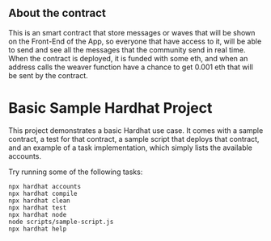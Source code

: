 ## About the contract

This is an smart contract that store messages or waves that will be shown on the Front-End of the App, so everyone that have access to it, will be able to send and see all the messages that the community send in real time. When the contract is deployed, it is funded with some eth, and when an address calls the weaver function have a chance to get 0.001 eth that will be sent by the contract.

# Basic Sample Hardhat Project

This project demonstrates a basic Hardhat use case. It comes with a sample contract, a test for that contract, a sample script that deploys that contract, and an example of a task implementation, which simply lists the available accounts.

Try running some of the following tasks:

```shell
npx hardhat accounts
npx hardhat compile
npx hardhat clean
npx hardhat test
npx hardhat node
node scripts/sample-script.js
npx hardhat help
```
